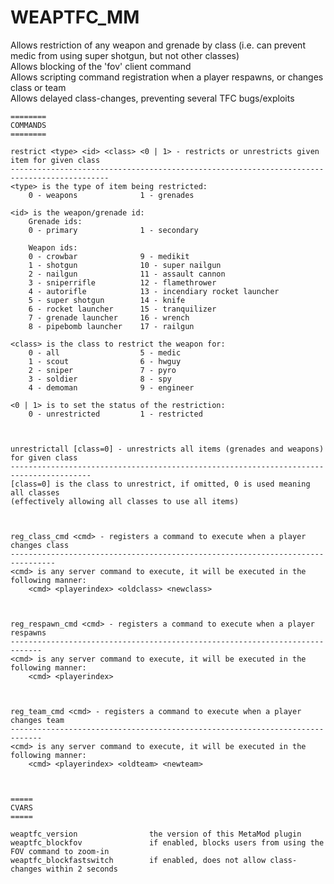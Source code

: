 # WEAPTFC_MM

Allows restriction of any weapon and grenade by class (i.e. can prevent medic from using super shotgun, but not other classes)  
Allows blocking of the 'fov' client command  
Allows scripting command registration when a player respawns, or changes class or team  
Allows delayed class-changes, preventing several TFC bugs/exploits  

    
    ========
    COMMANDS
    ========
    
    restrict <type> <id> <class> <0 | 1> - restricts or unrestricts given item for given class
    --------------------------------------------------------------------------------------------
    <type> is the type of item being restricted:
        0 - weapons              1 - grenades
    
    <id> is the weapon/grenade id:
        Grenade ids:
        0 - primary              1 - secondary
    
        Weapon ids:
        0 - crowbar              9 - medikit
        1 - shotgun              10 - super nailgun
        2 - nailgun              11 - assault cannon
        3 - sniperrifle          12 - flamethrower
        4 - autorifle            13 - incendiary rocket launcher
        5 - super shotgun        14 - knife
        6 - rocket launcher      15 - tranquilizer
        7 - grenade launcher     16 - wrench
        8 - pipebomb launcher    17 - railgun
    
    <class> is the class to restrict the weapon for:
        0 - all                  5 - medic
        1 - scout                6 - hwguy
        2 - sniper               7 - pyro
        3 - soldier              8 - spy
        4 - demoman              9 - engineer
    
    <0 | 1> is to set the status of the restriction:
        0 - unrestricted         1 - restricted
    
    
    
    unrestrictall [class=0] - unrestricts all items (grenades and weapons) for given class
    ----------------------------------------------------------------------------------------
    [class=0] is the class to unrestrict, if omitted, 0 is used meaning all classes
    (effectively allowing all classes to use all items)
    
    
    
    reg_class_cmd <cmd> - registers a command to execute when a player changes class
    --------------------------------------------------------------------------------
    <cmd> is any server command to execute, it will be executed in the following manner:
        <cmd> <playerindex> <oldclass> <newclass>
    
    
    
    reg_respawn_cmd <cmd> - registers a command to execute when a player respawns
    -----------------------------------------------------------------------------
    <cmd> is any server command to execute, it will be executed in the following manner:
        <cmd> <playerindex>
    
    
    
    reg_team_cmd <cmd> - registers a command to execute when a player changes team
    -----------------------------------------------------------------------------
    <cmd> is any server command to execute, it will be executed in the following manner:
        <cmd> <playerindex> <oldteam> <newteam>
    
    
    
    =====
    CVARS
    =====
    
    weaptfc_version                the version of this MetaMod plugin
    weaptfc_blockfov               if enabled, blocks users from using the FOV command to zoom-in
    weaptfc_blockfastswitch        if enabled, does not allow class-changes within 2 seconds

